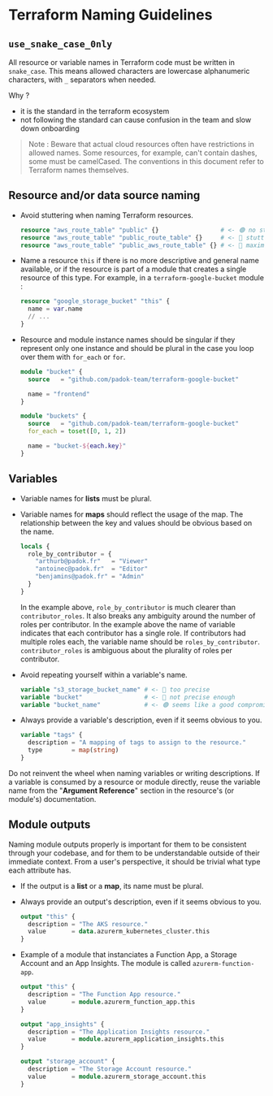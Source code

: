 # Terraform Naming Guidelines

## `use_snake_case_0nly`

All resource or variable names in Terraform code must be written in `snake_case`.
This means allowed characters are lowercase alphanumeric characters, with `_`
separators when needed.

Why ?

- it is the standard in the terraform ecosystem
- not following the standard can cause confusion in the team and slow down
  onboarding

> Note : Beware that actual cloud resources often have restrictions in allowed
> names. Some resources, for example, can't contain dashes, some must be
> camelCased. The conventions in this document refer to Terraform names
> themselves.

## Resource and/or data source naming

- Avoid stuttering when naming Terraform resources.

  ```terraform
  resource "aws_route_table" "public" {}                 # <- 🟢 no stuttering
  resource "aws_route_table" "public_route_table" {}     # <- 🔴 stuttering
  resource "aws_route_table" "public_aws_route_table" {} # <- 🔴 maximum stuttering
  ```

- Name a resource `this` if there is no more descriptive and general name available, or if the resource is part of a module that creates a single resource of this type. For example, in a `terraform-google-bucket` module :

  ```terraform
  resource "google_storage_bucket" "this" {
    name = var.name
    // ...
  }

- Resource and module instance names should be singular if they represent only one instance and should be plural in the case you loop over them with `for_each` or `for`.

  ```terraform
  module "bucket" {
    source   = "github.com/padok-team/terraform-google-bucket"

    name = "frontend"
  }
  ```

  ```terraform
  module "buckets" {
    source   = "github.com/padok-team/terraform-google-bucket"
    for_each = toset([0, 1, 2])

    name = "bucket-${each.key}"
  }
  ```

## Variables

- Variable names for **lists** must be plural.

- Variable names for **maps** should reflect the usage of the map. The relationship between the key and values should be obvious based on the name.

  ```terraform
  locals {
    role_by_contributor = {
      "arthurb@padok.fr"   = "Viewer"
      "antoinec@padok.fr"  = "Editor"
      "benjamins@padok.fr" = "Admin"
    }
  }
  ```

  In the example above, `role_by_contributor` is much clearer than `contributor_roles`.
  It also breaks any ambiguity around the number of roles per contributor.
  In the example above the name of variable indicates that each contributor has a single role.
  If contributors had multiple roles each, the variable name should be `roles_by_contributor`.
  `contributor_roles` is ambiguous about the plurality of roles per contributor.

- Avoid repeating yourself within a variable's name.

  ```terraform
  variable "s3_storage_bucket_name" # <- 🔴 too precise
  variable "bucket"                 # <- 🔴 not precise enough
  variable "bucket_name"            # <- 🟢 seems like a good compromise
  ```

- Always provide a variable's description, even if it seems obvious to you.

  ```terraform
  variable "tags" {
    description = "A mapping of tags to assign to the resource."
    type        = map(string)
  }
  ```

Do not reinvent the wheel when naming variables or writing descriptions. If a
variable is consumed by a resource or module directly, reuse the variable
name from the "**Argument Reference**" section in the resource's (or module's)
documentation.

## Module outputs

Naming module outputs properly is important for them to be consistent through
your codebase, and for them to be understandable outside of their immediate
context. From a user's perspective, it should be trivial what type each
attribute has.

- If the output is a **list** or a **map**, its name must be plural.

- Always provide an output's description, even if it seems obvious to you.

  ```terraform
  output "this" {
    description = "The AKS resource."
    value       = data.azurerm_kubernetes_cluster.this
  }
  ```

- Example of a module that instanciates a Function App, a Storage Account and an App Insights. The module is called `azurerm-function-app`.

  ```terraform
  output "this" {
    description = "The Function App resource."
    value       = module.azurerm_function_app.this
  }

  output "app_insights" {
    description = "The Application Insights resource."
    value       = module.azurerm_application_insights.this
  }

  output "storage_account" {
    description = "The Storage Account resource."
    value       = module.azurerm_storage_account.this
  }
  ```
